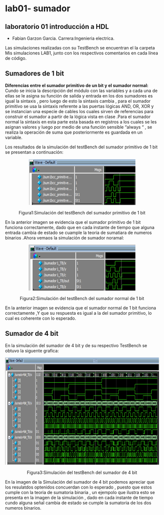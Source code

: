 # lab01- sumador 
## laboratorio 01 introducción a HDL

* Fabian Garzon Garcia.
Carrera:Ingenieria electrica.

Las simulaciones realizadas con su  TestBench  se encuentran el la carpeta Mis simulaciones LAB1, junto con los respectivos comentarios en cada línea de código.

<h2>Sumadores de 1 bit</h2>

<strong>Diferencias entre el sumador primitivo de un bit y el sumador normal:</strong>
Cundo se inicia la descripción del módulo con las variables   y a cada una de ellas se le asigna su función de salida y entrada  en los dos sumadores es igual la sintaxis , pero  luego de esto la sintaxis cambia , para el sumador primitivo  se usa la sintaxis referente a las puertas lógicas AND, OR, XOR y se instancian una especie de cables los cuales sirven de referencias para construir el sumador a partir de la lógica vista en clase .Para el sumador normal la sintaxis en esta parte esta basada en registros a los cuales se les asignan valores   y luego por medio de una función  sensible “always “ ,  se realiza la operación de suma que posteriormente es guardada en un variable.

Los resultados de la simulación del testBench del sumador primitivo de 1 bit se presentan a continuación:
<p align="center">
  <img src="https://github.com/unal-edigital1-lab/lab00-3228485282/blob/master/sumadorprimitivo.PNG" width="350px" height="150px"/></p>
<p align="center">Figura1:Simulación del testBench del sumador primitivo de 1 bit<p align="center">

En la anterior imagen se evidencia que el sumador primitivo de 1 bit funciona correctamente, dado que en cada instante de tiempo que alguna entrada cambia de estado se cuample la teoria de sumatiara de numeros binarios  .Ahora vemaos la simulación de sumador noramal:

<p align="center">
  <img src="https://github.com/unal-edigital1-lab/lab00-3228485282/blob/master/sumadornormal.PNG" width="350px" height="150px"/></p>
<p align="center">Figura2:Simulación del testBench del sumador normal de 1 bit<p align="center">

En la anterior imagen se evidencia que el sumador normal de 1 bit funciona correctamente ,Y que su respuesta es igual a la del sumador primitivo, lo cual es coherente con lo esperado.


<h2>Sumador de 4 bit</h2>
En la simulación del sumador  de 4 bit y de su respectivo  TestBench se obtuvo la siguente grafica:
<p align="center">
  <img src="https://github.com/unal-edigital1-lab/lab00-3228485282/blob/master/sumador44bit.PNG" width="750px" height="350px"/></p>
<p align="center">Figura3:Simulación del testBench del sumador  de 4 bit<p align="center">

En la imagen de la Simulación del sumador de 4 bit podemos apreciar que los resulatdos optenidos concuerdan con lo esperado , puesto que estos  cumple con  la teoria de sumatoria binaria , un ejempolo que ilustra esto se presenta en la imagen de la simulación , dado  en cada instante de tiempo cundo  alguna señal cambia de estado  se cumple la sumatoria de los dos numeros binarios.



